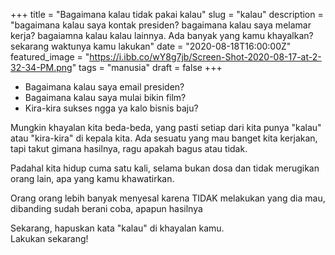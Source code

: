 +++
title = "Bagaimana kalau tidak pakai kalau"
slug = "kalau"
description = "bagaimana kalau saya kontak presiden? bagaimana kalau saya melamar kerja? bagaiamna kalau kalau lainnya. Ada banyak yang kamu khayalkan? sekarang waktunya kamu lakukan"
date = "2020-08-18T16:00:00Z"
featured_image = "https://i.ibb.co/wY8g7jb/Screen-Shot-2020-08-17-at-2-32-34-PM.png"
tags = "manusia"
draft = false
+++ 

* Bagaimana kalau saya email presiden?
* Bagaimana kalau saya mulai bikin film?
* Kira-kira sukses ngga ya kalo bisnis baju?

Mungkin khayalan kita beda-beda, yang pasti setiap dari kita punya "kalau" atau "kira-kira" di kepala kita. Ada sesuatu yang mau banget kita kerjakan, tapi takut gimana hasilnya, ragu apakah bagus atau tidak.

Padahal kita hidup cuma satu kali, selama bukan dosa dan tidak merugikan orang lain, apa yang kamu khawatirkan.

Orang orang lebih banyak menyesal karena TIDAK melakukan yang dia mau, dibanding sudah berani coba, apapun hasilnya

Sekarang, hapuskan kata "kalau" di khayalan kamu.  
Lakukan sekarang!